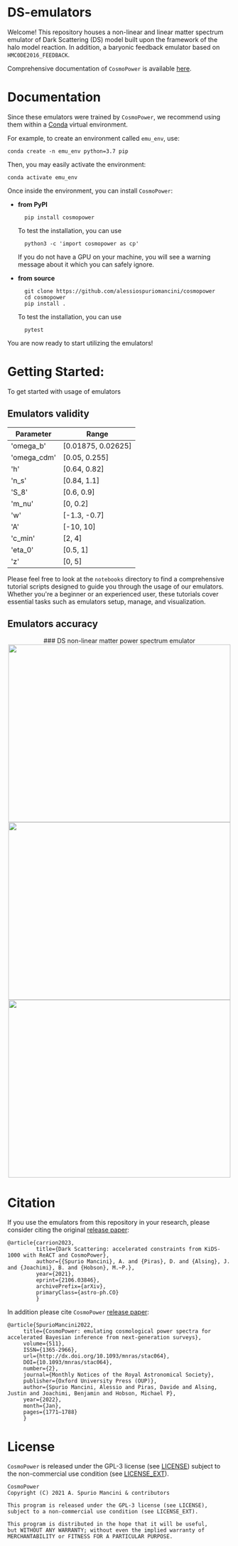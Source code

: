 # DS-emulators

Welcome! This repository houses a non-linear and linear matter spectrum emulator of Dark Scattering (DS) model built upon the framework of the halo model reaction. In addition, a baryonic feedback emulator based on ``HMC0DE2016_FEEDBACK``. 

Comprehensive documentation of ``CosmoPower`` is available [here](https://alessiospuriomancini.github.io/cosmopower).

# Documentation

Since these emulators were trained by ``CosmoPower``, we recommend using them within a [Conda](https://docs.conda.io/projects/conda/en/latest/index.html) virtual environment. 

For example, to create an environment called ``emu_env``, use:

    conda create -n emu_env python=3.7 pip

Then, you may easily activate the environment:

    conda activate emu_env

Once inside the environment, you can install ``CosmoPower``:

- **from PyPI**

        pip install cosmopower

    To test the installation, you can use

        python3 -c 'import cosmopower as cp'
    
    If you do not have a GPU on your machine, you will see a warning message about it which you can safely ignore.

- **from source**

        git clone https://github.com/alessiospuriomancini/cosmopower
        cd cosmopower
        pip install .

    To test the installation, you can use

        pytest

You are now ready to start utilizing the emulators! 


# Getting Started:

To get started with usage of emulators


## Emulators validity

|   Parameter   |   Range   |
|   ---------   | ------------ |
|   'omega_b'   | [0.01875, 0.02625] |
|   'omega_cdm' | [0.05, 0.255] |
|      'h'      | [0.64, 0.82] |
|     'n_s'     | [0.84, 1.1]  |
|     'S_8'     | [0.6, 0.9] |
|     'm_nu'     | [0, 0.2] |
|      'w'      | [-1.3, -0.7] |
|      'A'      | [-10, 10] |
|    'c_min'    | [2, 4] |
|    'eta_0'    | [0.5, 1] |
|      'z'      | [0, 5] |


Please feel free to look at the `notebooks` directory to find a comprehensive tutorial scripts designed to guide you through the usage of our emulators. Whether you're a beginner or an experienced user, these tutorials cover essential tasks such as emulators setup, manage, and visualization.

## Emulators accuracy

<div align="center">
### DS non-linear matter power spectrum emulator    
</div>

<div align="center"><img src="https://github.com/karimpsi22/DS-emulators/blob/main/accuracy_DS_nonlinear_emulator_with_S8.png" width="500" height="400"> </div>

<div align="center">
  <img src="https://github.com/karimpsi22/DS-emulators/blob/main/accuracy_linear_emulator_with_S8.png" width="500" height="400">
  <img src="https://github.com/karimpsi22/DS-emulators/blob/main/accuracy_bayonic_emulator.png" width="500" height="400">
</div>

# Citation

If you use the emulators from this repository in your research, please consider citing the original [release paper](https://arxiv.org/abs/2106.03846):

    @article{carrion2023,
             title={Dark Scattering: accelerated constraints from KiDS-1000 with ReACT and CosmoPower}, 
             author={{Spurio Mancini}, A. and {Piras}, D. and {Alsing}, J. and {Joachimi}, B. and {Hobson}, M.~P.},
             year={2021},
             eprint={2106.03846},
             archivePrefix={arXiv},
             primaryClass={astro-ph.CO}
             }

In addition please cite  ``CosmoPower`` [release paper](https://arxiv.org/abs/2106.03846):

    @article{SpurioMancini2022,
         title={CosmoPower: emulating cosmological power spectra for accelerated Bayesian inference from next-generation surveys},
         volume={511},
         ISSN={1365-2966},
         url={http://dx.doi.org/10.1093/mnras/stac064},
         DOI={10.1093/mnras/stac064},
         number={2},
         journal={Monthly Notices of the Royal Astronomical Society},
         publisher={Oxford University Press (OUP)},
         author={Spurio Mancini, Alessio and Piras, Davide and Alsing, Justin and Joachimi, Benjamin and Hobson, Michael P},
         year={2022},
         month={Jan},
         pages={1771–1788}
         }


# License

``CosmoPower`` is released under the GPL-3 license (see [LICENSE](https://github.com/alessiospuriomancini/cosmopower/blob/main/LICENSE)) subject to 
the non-commercial use condition (see [LICENSE_EXT](https://github.com/alessiospuriomancini/cosmopower/blob/main/LICENSE_EXT)).

    CosmoPower
    Copyright (C) 2021 A. Spurio Mancini & contributors

    This program is released under the GPL-3 license (see LICENSE), 
    subject to a non-commercial use condition (see LICENSE_EXT).

    This program is distributed in the hope that it will be useful,
    but WITHOUT ANY WARRANTY; without even the implied warranty of
    MERCHANTABILITY or FITNESS FOR A PARTICULAR PURPOSE.
